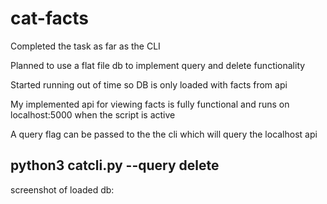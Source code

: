 # cat-facts

Completed the task as far as the CLI

Planned to use a flat file db to implement query and delete functionality

Started running out of time so DB is only loaded with facts from api

My implemented api for viewing facts is fully functional and runs on localhost:5000 when the script is active

A query flag can be passed to the the cli which will query the localhost api

## python3 catcli.py --query delete

screenshot of loaded db:


